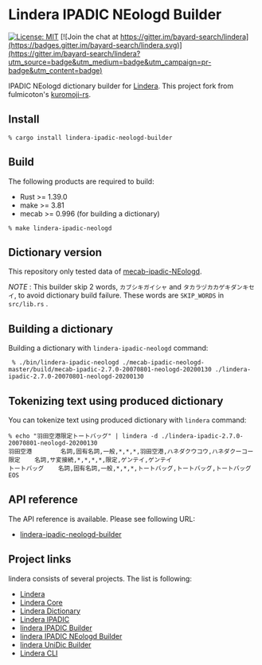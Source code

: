 # Lindera IPADIC NEologd Builder

[![License: MIT](https://img.shields.io/badge/License-MIT-yellow.svg)](https://opensource.org/licenses/MIT) [![Join the chat at https://gitter.im/bayard-search/lindera](https://badges.gitter.im/bayard-search/lindera.svg)](https://gitter.im/bayard-search/lindera?utm_source=badge&utm_medium=badge&utm_campaign=pr-badge&utm_content=badge)

IPADIC NEologd dictionary builder for [Lindera](https://github.com/lindera-morphology/lindera). This project fork from fulmicoton's [kuromoji-rs](https://github.com/fulmicoton/kuromoji-rs).

## Install

```
% cargo install lindera-ipadic-neologd-builder
```

## Build

The following products are required to build:

- Rust >= 1.39.0
- make >= 3.81
- mecab >= 0.996 (for building a dictionary)

```text
% make lindera-ipadic-neologd
```

## Dictionary version

This repository only tested data of [mecab-ipadic-NEologd](https://github.com/neologd/mecab-ipadic-neologd).

*NOTE* : This builder skip 2 words, `カブシキガイシャ` and `タカラヅカカゲキダンキセイ`, to avoid dictionary build failure.
These words are `SKIP_WORDS` in `src/lib.rs` .

## Building a dictionary

Building a dictionary with `lindera-ipadic-neologd` command:
```
 % ./bin/lindera-ipadic-neologd ./mecab-ipadic-neologd-master/build/mecab-ipadic-2.7.0-20070801-neologd-20200130 ./lindera-ipadic-2.7.0-20070801-neologd-20200130
```

## Tokenizing text using produced dictionary

You can tokenize text using produced dictionary with `lindera` command:

```
% echo "羽田空港限定トートバッグ" | lindera -d ./lindera-ipadic-2.7.0-20070801-neologd-20200130
羽田空港        名詞,固有名詞,一般,*,*,*,羽田空港,ハネダクウコウ,ハネダクーコー
限定    名詞,サ変接続,*,*,*,*,限定,ゲンテイ,ゲンテイ
トートバッグ    名詞,固有名詞,一般,*,*,*,トートバッグ,トートバッグ,トートバッグ
EOS
```

## API reference

The API reference is available. Please see following URL:
- <a href="https://docs.rs/lindera-ipadic-neologd-builder" target="_blank">lindera-ipadic-neologd-builder</a>

## Project links

lindera consists of several projects. The list is following:

- [Lindera](https://github.com/lindera-morphology/lindera)
- [Lindera Core](https://github.com/lindera-morphology/lindera-core)
- [Lindera Dictionary](https://github.com/lindera-morphology/lindera-dictionary)
- [Lindera IPADIC](https://github.com/lindera-morphology/lindera-ipadic)
- [lindera IPADIC Builder](https://github.com/lindera-morphology/lindera-ipadic-builder)
- [lindera IPADIC NEologd Builder](https://github.com/lindera-morphology/lindera-ipadic-neologd-builder)
- [lindera UniDic Builder](https://github.com/lindera-morphology/lindera-unidic-builder)
- [Lindera CLI](https://github.com/lindera-morphology/lindera-cli)
